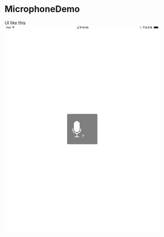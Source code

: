 # MicrophoneDemo

UI like this
![](https://github.com/wangwei123456/MicrophoneDemo/blob/master/MicrophoneDemo/screenshots/IMG_0789.PNG)
